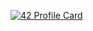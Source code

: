[![42 Profile Card](https://1337-readme.vercel.app/api/profile?cursus=42cursus&login=mmounib)](https://github.com/mohouyizme/1337-readme)
